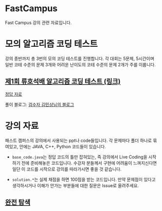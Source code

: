 # FastCampus
Fast Campus 강의 관련 자료입니다.

# 모의 알고리즘 코딩 테스트
강의 종반까지 총 3번의 모의 코딩 테스트를 진행합니다. 각 대회는 5문제, 5시간이며 일반 코테 수준의 문제 3개와 어려운 난이도의 코테 수준의 문제 2개가 주를 이룹니다.

## [제1회 류호석배 알고리즘 코딩 테스트 (링크)](https://www.acmicpc.net/contest/view/557)
[정답 자료](https://github.com/rhs0266/FastCampus/tree/first_round/%EB%A5%98%ED%98%B8%EC%84%9D%EB%B0%B0%20%EC%95%8C%EA%B3%A0%EB%A6%AC%EC%A6%98%20%EC%BD%94%EB%94%A9%20%ED%85%8C%EC%8A%A4%ED%8A%B8/%EC%A0%9C1%ED%9A%8C)

풀이 블로그: [검수자 김민상님의 블로그](https://ssu-gongdoli.tistory.com/113)

# 강의 자료
패스트 캠퍼스의 강의에서 사용되는 ppt나 code들입니다. 각 문제마다 폴더 하나로 묶여있고, 안에는 JAVA, C++, Python 코드들이 있습니다.

- `base_code.java`는 정답 코드의 틀만 잡혀있는, 즉 강의에서 Live Coding을 시작하기 전에 준비해놓은 코드입니다. 수강자 분들께서 구현에 어려움이 느껴지신다면 일단 이 코드를 시작으로 강의를 따라가시면 좋을 것 같습니다.

- `solution.*`는 실제 채점을 하면 100점을 받는 코드입니다. 만약 문제점이 있다고 생각하시거나 이해가 안가는 부분들에 대한 질문은 Issue로 올려주세요.

## [완전 탐색](https://github.com/rhs0266/FastCampus/tree/main/01-%EC%99%84%EC%A0%84%20%ED%83%90%EC%83%89)
